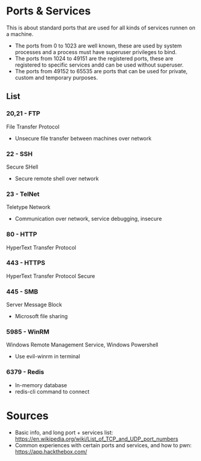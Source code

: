 # Ports & Services
This is about standard ports that are used for all kinds of services runnen on a machine. 
- The ports from 0 to 1023 are well known, these are used by system processes and a process must have superuser privileges to bind. 
- The ports from 1024 to 49151 are the registered ports, these are registered to specific services andd can be used without superuser. 
- The ports from 49152 to 65535 are ports that can be used for private, custom and temporary purposes.

## List

### 20,21 - FTP
File Transfer Protocol
- Unsecure file transfer between machines over network

### 22 - SSH
Secure SHell
- Secure remote shell over network

### 23 - TelNet
Teletype Network
- Communication over network, service debugging, insecure

### 80 - HTTP
HyperText Transfer Protocol

### 443 - HTTPS
HyperText Transfer Protocol Secure

### 445 - SMB
Server Message Block
- Microsoft file sharing

### 5985 - WinRM
Windows Remote Management Service, Windows Powershell
- Use evil-winrm in terminal

### 6379 - Redis
- In-memory database
- redis-cli command to connect


# Sources
- Basic info, and long port + services list: https://en.wikipedia.org/wiki/List_of_TCP_and_UDP_port_numbers
- Common experiences with certain ports and services, and how to pwn: https://app.hackthebox.com/
